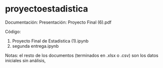 # proyectoestadistica
Documentación:
Presentación: Proyecto Final (6).pdf

Código:
1. Proyecto Final de Estadistica (1).ipynb
2. segunda entrega.ipynb

Notas: el resto de los documentos (terminados en .xlsx o .csv) son los datos iniciales sin análisis,
   
